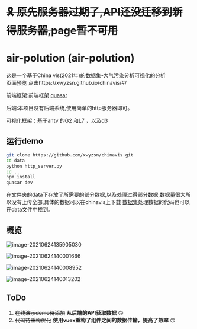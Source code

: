 # ~~🎗️ 原先服务器过期了,API还没迁移到新得服务器,page暂不可用~~
# air-polution (air-polution)

这是一个基于China vis(2021年)的数据集-大气污染分析可视化的分析
<br/>
页面预览 点击https://xwyzsn.github.io/chinavis/#/

前端框架:前端框架 [quasar](https://github.com/quasarframework/quasar)

后端:本项目没有后端系统,使用简单的http服务器即可。

可视化框架：基于antv 的G2 和L7 ，以及d3

## 运行demo
```bash
git clone https://github.com/xwyzsn/chinavis.git
cd data
python http_server.py
cd ..
npm install
quasar dev
```

在文件夹的data下存放了所需要的部分数据,以及处理过得部分数据,数据量很大所以没有上传全部,具体的数据可以在chinavis上下载 [数据集](http://naq.cicidata.top:10443/chinavis/opendata)处理数据的代码也可以在data文件中找到。



## 概览





![image-20210624135905030](https://gitee.com/xwyzsn/Picture/raw/master/image-20210624135905030.png)



![image-20210624140001666](https://gitee.com/xwyzsn/Picture/raw/master/image-20210624140001666.png)

![image-20210624140008952](https://gitee.com/xwyzsn/Picture/raw/master/image-20210624140008952.png)

![image-20210624140013202](https://gitee.com/xwyzsn/Picture/raw/master/image-20210624140013202.png)

## ToDo

1. ~~在线演示demo待添加~~ **从后端的API获取数据**  :upside_down_face:
2. ~~代码待重构优化~~ **使用vuex重构了组件之间的数据传输，提高了效率**  :upside_down_face:



